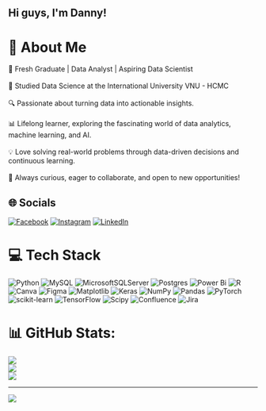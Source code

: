 ## Hi guys, I'm Danny!

# 💫 About Me
🚀 Fresh Graduate | Data Analyst | Aspiring Data Scientist<br><br>🏫 Studied Data Science at the International University VNU - HCMC<br><br>🔍 Passionate about turning data into actionable insights.<br><br>📊 Lifelong learner, exploring the fascinating world of data analytics, machine learning, and AI.<br><br>💡 Love solving real-world problems through data-driven decisions and continuous learning.<br><br>🌱 Always curious, eager to collaborate, and open to new opportunities!


## 🌐 Socials
[![Facebook](https://img.shields.io/badge/Facebook-%231877F2.svg?logo=Facebook&logoColor=white)](https://facebook.com/dqad0612) [![Instagram](https://img.shields.io/badge/Instagram-%23E4405F.svg?logo=Instagram&logoColor=white)](https://instagram.com/anhduy_0612) [![LinkedIn](https://img.shields.io/badge/LinkedIn-%230077B5.svg?logo=linkedin&logoColor=white)](https://linkedin.com/in/duy-dang-quoc-anh-426804222) 

# 💻 Tech Stack
![Python](https://img.shields.io/badge/python-3670A0?style=for-the-badge&logo=python&logoColor=ffdd54) ![MySQL](https://img.shields.io/badge/mysql-4479A1.svg?style=for-the-badge&logo=mysql&logoColor=white) ![MicrosoftSQLServer](https://img.shields.io/badge/Microsoft%20SQL%20Server-CC2927?style=for-the-badge&logo=microsoft%20sql%20server&logoColor=white) ![Postgres](https://img.shields.io/badge/postgres-%23316192.svg?style=for-the-badge&logo=postgresql&logoColor=white) ![Power Bi](https://img.shields.io/badge/power_bi-F2C811?style=for-the-badge&logo=powerbi&logoColor=black) ![R](https://img.shields.io/badge/r-%23276DC3.svg?style=for-the-badge&logo=r&logoColor=white) ![Canva](https://img.shields.io/badge/Canva-%2300C4CC.svg?style=for-the-badge&logo=Canva&logoColor=white) ![Figma](https://img.shields.io/badge/figma-%23F24E1E.svg?style=for-the-badge&logo=figma&logoColor=white) ![Matplotlib](https://img.shields.io/badge/Matplotlib-%23ffffff.svg?style=for-the-badge&logo=Matplotlib&logoColor=black) ![Keras](https://img.shields.io/badge/Keras-%23D00000.svg?style=for-the-badge&logo=Keras&logoColor=white) ![NumPy](https://img.shields.io/badge/numpy-%23013243.svg?style=for-the-badge&logo=numpy&logoColor=white) ![Pandas](https://img.shields.io/badge/pandas-%23150458.svg?style=for-the-badge&logo=pandas&logoColor=white) ![PyTorch](https://img.shields.io/badge/PyTorch-%23EE4C2C.svg?style=for-the-badge&logo=PyTorch&logoColor=white) ![scikit-learn](https://img.shields.io/badge/scikit--learn-%23F7931E.svg?style=for-the-badge&logo=scikit-learn&logoColor=white) ![TensorFlow](https://img.shields.io/badge/TensorFlow-%23FF6F00.svg?style=for-the-badge&logo=TensorFlow&logoColor=white) ![Scipy](https://img.shields.io/badge/SciPy-%230C55A5.svg?style=for-the-badge&logo=scipy&logoColor=%white) ![Confluence](https://img.shields.io/badge/confluence-%23172BF4.svg?style=for-the-badge&logo=confluence&logoColor=white) ![Jira](https://img.shields.io/badge/jira-%230A0FFF.svg?style=for-the-badge&logo=jira&logoColor=white)

# 📊 GitHub Stats:
![](https://github-readme-stats.vercel.app/api?username=DominicDang&theme=react&hide_border=false&include_all_commits=false&count_private=false)<br/>
![](https://github-readme-streak-stats.herokuapp.com/?user=DominicDang&theme=react&hide_border=false)<br/>
![](https://github-readme-stats.vercel.app/api/top-langs/?username=DominicDang&theme=react&hide_border=false&include_all_commits=false&count_private=false&layout=compact)

---
[![](https://visitcount.itsvg.in/api?id=DominicDang&icon=0&color=0)](https://visitcount.itsvg.in)

<!-- Proudly created with GPRM ( https://gprm.itsvg.in ) -->
